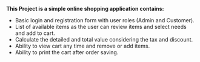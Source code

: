 ﻿**This Project is a simple online shopping application contains:**

 - Basic login and registration form with user roles (Admin and Customer).
 - List of available items as the user can review items and select needs and add to cart.
 - Calculate the detailed and total value considering the tax and discount.
 - Ability to view cart any time and remove or add items.
 - Ability to print the cart after order saving.